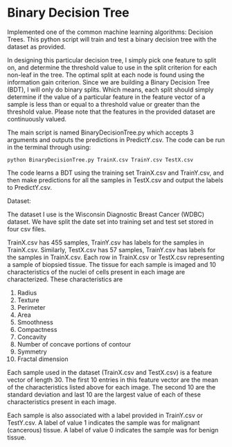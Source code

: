 # Binary Decision Tree

Implemented one of the common machine learning algorithms: Decision Trees. This python script will train and test a binary decision tree with the dataset as provided.

In designing this particular decision tree, I simply pick one feature to split on, and determine the threshold value to use in the split criterion for each non-leaf in the tree. The optimal split at each node is found using the information gain criterion. Since we are building a Binary Decision Tree (BDT), I will only do binary splits. Which means, each split should simply determine if the value of a particular feature in the feature vector of a sample is less than or equal to a threshold value or greater than the threshold value. Please note that the features in the provided dataset are continuously valued.

The main script is named BinaryDecisionTree.py which accepts 3 arguments and outputs the predictions in PredictY.csv. The code can be run in the terminal through using:

`python BinaryDecisionTree.py TrainX.csv TrainY.csv TestX.csv`

The code learns a BDT using the training set TrainX.csv and TrainY.csv, and then make predictions for all the samples in TestX.csv and output the labels to PredictY.csv.

Dataset:  

The dataset I use is the Wisconsin Diagnostic Breast Cancer (WDBC) dataset. We have split the date set into training set and test set stored in four csv files.

TrainX.csv has 455 samples, TrainY.csv has labels for the samples in TrainX.csv. Similarly, TestX.csv has 57 samples, TrainY.csv has labels for the samples in TrainX.csv. Each row in TrainX.csv or TestX.csv representing a sample of biopsied tissue. The tissue for each sample is imaged and 10 characteristics of the nuclei of cells present in each image are characterized. These characteristics are

1. Radius
2. Texture
3. Perimeter
4. Area
5. Smoothness
6. Compactness
7. Concavity
8. Number of concave portions of contour  
9. Symmetry
10. Fractal dimension

Each sample used in the dataset (TrainX.csv and TestX.csv) is a feature vector of length 30. The first 10 entries in this feature vector are the mean of the characteristics listed above for each image. The second 10 are the standard deviation and last 10 are the largest value of each of these characteristics present in each image.

Each sample is also associated with a label provided in TrainY.csv or TestY.csv. A label of value 1 indicates the sample was for malignant (cancerous) tissue. A label of value 0 indicates the sample was for benign tissue.
